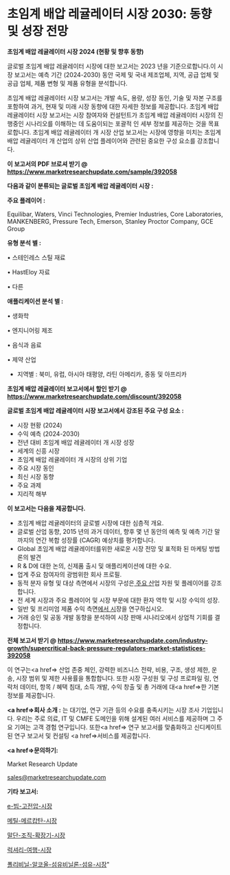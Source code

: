# 초임계 배압 레귤레이터 시장 2030: 동향 및 성장 전망

<strong>초임계 배압 레귤레이터 시장 2024 (현황 및 향후 동향)</strong>

글로벌 초임계 배압 레귤레이터 시장에 대한 보고서는 2023 년을 기준으로합니다.이 시장 보고서는 예측 기간 (2024-2030) 동안 국제 및 국내 제조업체, 지역, 공급 업체 및 공급 업체, 제품 변형 및 제품 유형을 분석합니다.

초임계 배압 레귤레이터 시장 보고서는 개발 속도, 용량, 성장 동인, 기술 및 자본 구조를 포함하여 과거, 현재 및 미래 시장 동향에 대한 자세한 정보를 제공합니다. 초임계 배압 레귤레이터 시장 보고서는 시장 참여자와 컨설턴트가 초임계 배압 레귤레이터 시장의 진행중인 시나리오를 이해하는 데 도움이되는 포괄적 인 세부 정보를 제공하는 것을 목표로합니다. 초임계 배압 레귤레이터 개 시장 산업 보고서는 시장에 영향을 미치는 초임계 배압 레귤레이터 개 산업의 상위 산업 플레이어와 관련된 중요한 구성 요소를 강조합니다.



<strong>이 보고서의 PDF 브로셔 받기 @ <a href=https://www.marketresearchupdate.com/sample/392058>https://www.marketresearchupdate.com/sample/392058</a></strong>



<strong>다음과 같이 분류되는 글로벌 초임계 배압 레귤레이터 시장 :</strong>



<strong>주요 플레이어 :</strong>

Equilibar, Waters, Vinci Technologies, Premier Industries, Core Laboratories, MANKENBERG, Pressure Tech, Emerson, Stanley Proctor Company, GCE Group



<strong>유형 분석 별 :</strong>

• 스테인레스 스틸 재료

• HastEloy 자료

• 다른



<strong>애플리케이션 분석 별 :</strong>

• 생화학

• 엔지니어링 제조

• 음식과 음료

• 제약 산업

<ul>
  <li>지역별 : 북미, 유럽, 아시아 태평양, 라틴 아메리카, 중동 및 아프리카</li>
</ul>


<strong>초임계 배압 레귤레이터 보고서에서 할인 받기 @ <a href=https://www.marketresearchupdate.com/discount/392058>https://www.marketresearchupdate.com/discount/392058</a></strong>



<strong>글로벌 초임계 배압 레귤레이터 시장 보고서에서 강조된 주요 구성 요소 :</strong>
<ul>
  <li>시장 현황 (2024)</li>
  <li>수익 예측 (2024-2030)</li>
  <li>전년 대비 초임계 배압 레귤레이터 개 시장 성장</li>
  <li>세계의 신흥 시장</li>
  <li>초임계 배압 레귤레이터 개 시장의 상위 기업</li>
  <li>주요 시장 동인</li>
  <li>최신 시장 동향</li>
  <li>주요 과제</li>
  <li>지리적 해부</li>
</ul>


<strong>이 보고서는 다음을 제공합니다.</strong>
<ul>
  <li>초임계 배압 레귤레이터의 글로벌 시장에 대한 심층적 개요.</li>
  <li>글로벌 산업 동향, 2015 년의 과거 데이터, 향후 몇 년 동안의 예측 및 예측 기간 말까지의 연간 복합 성장률 (CAGR) 예상치를 평가합니다.</li>
  <li>Global 초임계 배압 레귤레이터를위한 새로운 시장 전망 및 표적화 된 마케팅 방법론의 발견</li>
  <li>R &amp; D에 대한 논의, 신제품 출시 및 애플리케이션에 대한 수요.</li>
  <li>업계 주요 참여자의 광범위한 회사 프로필.</li>
  <li>동적 분자 유형 및 대상 측면에서 시장의 구성은<a href=> 주요 산</a>업 자원 및 플레이어를 강조합니다.</li>
  <li>전 세계 시장과 주요 플레이어 및 시장 부문에 대한 환자 역학 및 시장 수익의 성장.</li>
  <li>일반 및 프리미엄 제품 수익 측면<a href=>에서 시</a>장을 연구하십시오.</li>
  <li>거래 승인 및 공동 개발 동향을 분석하여 시장 판매 시나리오에서 상업적 기회를 결정합니다.</li>
</ul>



<strong>전체 보고서 받기 @ <a href=https://www.marketresearchupdate.com/industry-growth/supercritical-back-pressure-regulators-market-statistices-392058>https://www.marketresearchupdate.com/industry-growth/supercritical-back-pressure-regulators-market-statistices-392058</a></strong>

이 연구는<a href=> 산업 존중</a> 체인, 강력한 비즈니스 전략, 비용, 구조, 생성 제한, 운송, 시장 범위 및 제한 사용률을 통합합니다. 또한 시장 구성원 및 구성 프로파일 링, 연락처 데이터, 항목 / 혜택 침대, 소득 개발, 수익 창출 및 총 거래에 대<a href=>한 기본 </a>정보를 제공합니다.



<strong><a href=>회사 소</a>개 :</strong>
는 대기업, 연구 기관 등의 수요를 충족시키는 시장 조사 기업입니다. 우리는 주로 의료, IT 및 CMFE 도메인을 위해 설계된 여러 서비스를 제공하며 그 주요 기여는 고객 경험 연구입니다. 또한<a href=> 연구 보</a>고서를 맞춤화하고 신디케이트 된 연구 보고서 및 컨설팅 <a href=>서비스</a>를 제공합니다.



<strong><a href=>문의하기:</a></strong>

Market Research Update

sales@marketresearchupdate.com



<strong>기타 보고서:</strong>

<a href=https://www.linkedin.com/pulse/e-빔-고전압-시장-세분화-연구-및-목표-고객2029년-survey-savvy-insights-360-analysis/>e-빔-고전압-시장</a>

<a href=https://www.linkedin.com/pulse/메틸-메르캅탄-시장-세분화-연구-및-목표-고객2029년-trend-tracking-tips-360-analysis-rdohf/>메틸-메르캅탄-시장</a>

<a href=https://www.linkedin.com/pulse/말단-조직-확장기-시장-규모-및-성장-2023-data-dive-diaries-24-analysis-4zsnf/>말단-조직-확장기-시장</a>

<a href=https://www.linkedin.com/pulse/럭셔리-여행-시장-규모-및-성장-2023-analytics-avenue-adventures-24-ana-wexof/>럭셔리-여행-시장</a>

<a href=https://www.linkedin.com/pulse/폴리비닐-알코올-섬유비닐론-섬유-시장-규모-및-성장-2023-analytics-alchemy-360-analysis-jghzf/>폴리비닐-알코올-섬유비닐론-섬유-시장</a>"
